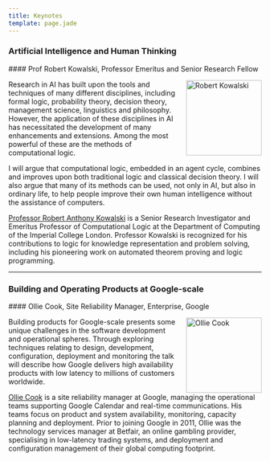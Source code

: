 ```yaml
---
title: Keynotes
template: page.jade
---
```

<h3 id='kowalski'>Artificial Intelligence and Human Thinking</h3>
#### Prof Robert Kowalski, Professor Emeritus and Senior Research Fellow

<img src="/2011/img/robert_kowalski.jpg"
alt="Robert Kowalski" width="150px" style="float: right; margin: 0 0 0 1em;">

Research in AI has built upon the tools and techniques of many different
disciplines, including formal logic, probability theory, decision
theory,
management science, linguistics and philosophy. However, the application
of
these disciplines in AI has necessitated the development of many
enhancements
and extensions. Among the most powerful of these are the methods of
computational logic.

I will argue that computational logic, embedded in an agent cycle,
combines
and improves upon both traditional logic and classical decision theory.
I will
also argue that many of its methods can be used, not only in AI, but
also in
ordinary life, to help people improve their own human intelligence
without the
assistance of computers.

[Professor Robert Anthony Kowalski](http://www.doc.ic.ac.uk/~rak/) is a
Senior Research Investigator and
Emeritus Professor of Computational Logic at the Department of Computing
of
the Imperial College London. Professor Kowalski is recognized for his
contributions to logic for knowledge representation and problem solving,
including his pioneering work on automated theorem proving and logic
programming.

* * *

<h3 id='cook'>Building and Operating Products at Google-scale</h3>
#### Ollie Cook, Site Reliability Manager, Enterprise, Google

<img src="/2011/img/ollie_cook.png"
alt="Ollie Cook" width="150px" style="float: right; margin: 0 0 0 1em;">

Building products for Google-scale presents some unique challenges in
the software development and operational spheres. Through exploring
techniques relating to design, development, configuration, deployment
and monitoring the talk will describe how Google delivers high
availability products with low latency to millions of customers
worldwide.

[Ollie Cook](https://plus.google.com/116630233175189944888) is a site
reliability manager at Google, managing the operational teams supporting
Google Calendar and real-time communications. His teams focus on product
and system availability, monitoring, capacity planning and deployment.
Prior to joining Google in 2011, Ollie was the technology services
manager at Betfair, an online gambling provider, specialising in
low-latency trading systems, and deployment and configuration management
of their global computing footprint. 
